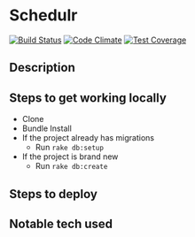 # Schedulr
[![Build Status](https://travis-ci.org/tiy-austin-ror/Schedlr.svg)](https://travis-ci.org/tiy-austin-ror/Schedlr)
[![Code Climate](https://codeclimate.com/github/tiy-austin-ror/Schedlr/badges/gpa.svg)](https://codeclimate.com/github/tiy-austin-ror/Schedlr)
[![Test Coverage](https://codeclimate.com/github/tiy-austin-ror/Schedlr/badges/coverage.svg)](https://codeclimate.com/github/tiy-austin-ror/Schedlr/coverage)

## Description


## Steps to get working locally

  - Clone
  - Bundle Install
  - If the project already has migrations
    - Run `rake db:setup`
  - If the project is brand new
    - Run `rake db:create`

## Steps to deploy


## Notable tech used
